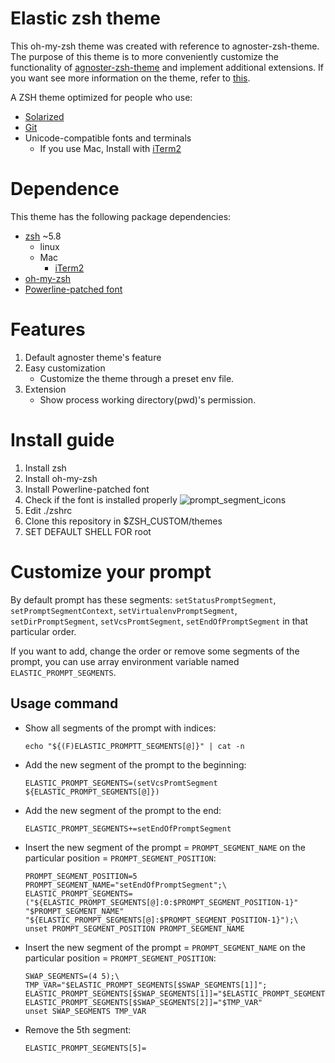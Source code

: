 # Elastic zsh theme

This oh-my-zsh theme was created with reference to agnoster-zsh-theme. The purpose of this theme is to more conveniently customize the functionality of [agnoster-zsh-theme](https://github.com/agnoster/agnoster-zsh-theme) and implement additional extensions. If you want see more information on the theme, refer to [this](https://github.com/agnoster/agnoster-zsh-theme#readme).

A ZSH theme optimized for people who use:
- [Solarized](https://ethanschoonover.com/solarized/)
- [Git](http://git-scm.com/)
- Unicode-compatible fonts and terminals
    - If you use Mac, Install with [iTerm2](https://iterm2.com/) 

# Dependence

This theme has the following package dependencies:

- [zsh](https://www.zsh.org/) ~5.8
    - linux
    - Mac
        - [iTerm2](https://iterm2.com/)
- [oh-my-zsh](https://ohmyz.sh/)
- [Powerline-patched font](https://github.com/powerline/fonts)

# Features


 1. Default agnoster theme's feature  
 2. Easy customization
    - Customize the theme through a preset env file.
 3. Extension
    - Show process working directory(pwd)'s permission.

# Install guide

1. Install zsh
2. Install oh-my-zsh
3. Install Powerline-patched font
4. Check if the font is installed properly
![prompt_segment_icons](https://github.com/jinseobhong/elastic-zsh-theme/blob/master/assets/prompt_segment_icons.png)
5. Edit ./zshrc
6. Clone this repository in $ZSH_CUSTOM/themes
7. SET DEFAULT SHELL FOR root

# Customize your prompt
By default prompt has these segments: `setStatusPromptSegment`, `setPromptSegmentContext`, `setVirtualenvPromptSegment`, `setDirPromptSegment`, `setVcsPromtSegment`, `setEndOfPromptSegment` in that particular order.

If you want to add, change the order or remove some segments of the prompt, you can use array environment variable named `ELASTIC_PROMPT_SEGMENTS`.

## Usage command
- Show all segments of the prompt with indices:  
  ``` 
  echo "${(F)ELASTIC_PROMPTT_SEGMENTS[@]}" | cat -n 
  ```
- Add the new segment of the prompt to the beginning: 
  ``` 
  ELASTIC_PROMPT_SEGMENTS=(setVcsPromtSegment ${ELASTIC_PROMPT_SEGMENTS[@]})
  ```
- Add the new segment of the prompt to the end: 
  ``` 
  ELASTIC_PROMPT_SEGMENTS+=setEndOfPromptSegment
  ```
- Insert the new segment of the prompt = `PROMPT_SEGMENT_NAME` on the particular position = `PROMPT_SEGMENT_POSITION`:
  ```
  PROMPT_SEGMENT_POSITION=5 PROMPT_SEGMENT_NAME="setEndOfPromptSegment";\
  ELASTIC_PROMPT_SEGMENTS=("${ELASTIC_PROMPT_SEGMENTS[@]:0:$PROMPT_SEGMENT_POSITION-1}" "$PROMPT_SEGMENT_NAME" "${ELASTIC_PROMPT_SEGMENTS[@]:$PROMPT_SEGMENT_POSITION-1}");\
  unset PROMPT_SEGMENT_POSITION PROMPT_SEGMENT_NAME
  ```
- Insert the new segment of the prompt = `PROMPT_SEGMENT_NAME` on the particular position = `PROMPT_SEGMENT_POSITION`:
  ```
  SWAP_SEGMENTS=(4 5);\
  TMP_VAR="$ELASTIC_PROMPT_SEGMENTS[$SWAP_SEGMENTS[1]]"; ELASTIC_PROMPT_SEGMENTS[$SWAP_SEGMENTS[1]]="$ELASTIC_PROMPT_SEGMENTS[$SWAP_SEGMENTS[2]]"; ELASTIC_PROMPT_SEGMENTS[$SWAP_SEGMENTS[2]]="$TMP_VAR"
  unset SWAP_SEGMENTS TMP_VAR
  ```
- Remove the 5th segment:
  ```
  ELASTIC_PROMPT_SEGMENTS[5]=
  ```
